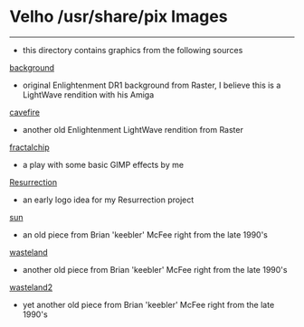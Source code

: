 # Velho /usr/share/pix Images
  ---

- this directory contains graphics from the following sources

[background](https://github.com/vendu/velho/blob/master/usr/share/pix/background.jpg)

- original Enlightenment DR1 background from Raster, I believe this is a LightWave rendition with his Amiga

[cavefire](https://github.com/vendu/velho/blob/master/usr/share/pix/cavefire.jpg)

- another old Enlightenment LightWave rendition from Raster

[fractalchip](https://github.com/vendu/velho/blob/master/usr/share/pix/fractalchip.png)

- a play with some basic GIMP effects by me

[Resurrection](https://github.com/vendu/velho/blob/master/usr/share/pix/Resurrection.jpg)

- an early logo idea for my Resurrection project

[sun](https://github.com/vendu/velho/blob/master/usr/share/pix/sun.jpg)

- an old piece from Brian 'keebler' McFee right from the late 1990's

[wasteland](https://github.com/vendu/velho/blob/master/usr/share/pix/wasteland.jpg)

- another old piece from Brian 'keebler' McFee right from the late 1990's

[wasteland2](https://github.com/vendu/velho/blob/master/usr/share/pix/wasteland2.jpg)

- yet another old piece from Brian 'keebler' McFee right from the late 1990's

